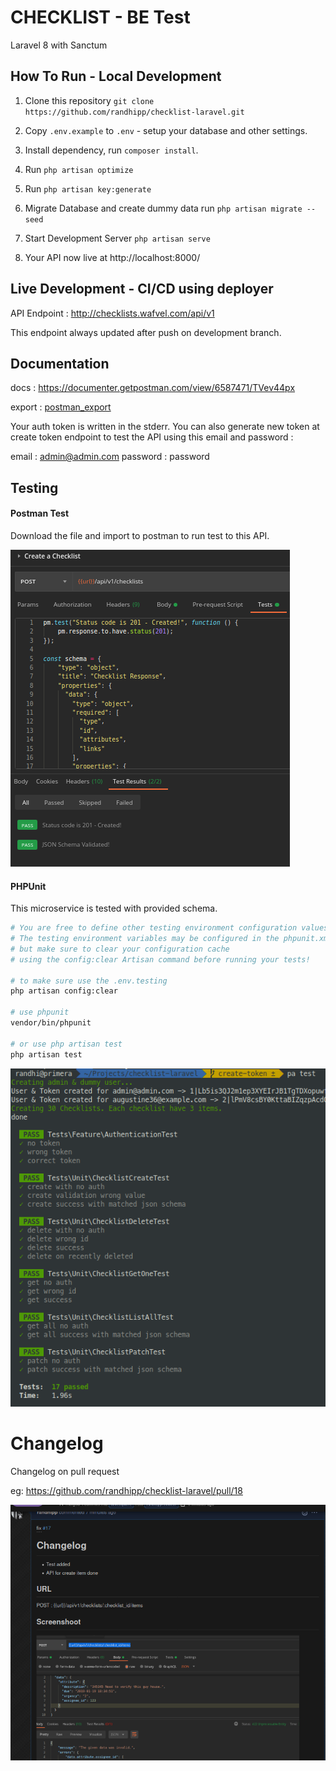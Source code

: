 # CHECKLIST - BE Test

Laravel 8 with Sanctum
## How To Run - Local Development

1. Clone this repository 
   `git clone https://github.com/randhipp/checklist-laravel.git`


2. Copy `.env.example` to `.env` - setup your database and other settings.


3. Install dependency, run `composer install`.


4. Run `php artisan optimize`


5. Run `php artisan key:generate`


6. Migrate Database and create dummy data run `php artisan migrate --seed`

7. Start Development Server `php artisan serve`

8. Your API now live at http://localhost:8000/ 

## Live Development - CI/CD using deployer

API Endpoint : 
http://checklists.wafvel.com/api/v1

This endpoint always updated after push on development branch.
## Documentation 
docs : 
https://documenter.getpostman.com/view/6587471/TVev44px

export : 
[postman_export](./storage/checklist.postman_collection.json) 

Your auth token is written in the stderr. You can also generate new token at create token endpoint to test the API using this email and password :

email : admin@admin.com
password : password

## Testing

#### Postman Test

Download the file and import to postman to run test to this API.

![test.jpg](./storage/git-images/9a18ba6d9946b8c5e6066e8564cff5ad.png)

#### PHPUnit

This microservice is tested with provided schema.

```bash
# You are free to define other testing environment configuration values as necessary. 
# The testing environment variables may be configured in the phpunit.xml file, 
# but make sure to clear your configuration cache 
# using the config:clear Artisan command before running your tests!

# to make sure use the .env.testing
php artisan config:clear

# use phpunit
vendor/bin/phpunit 

# or use php artisan test
php artisan test 
```

![test.jpg](./storage/git-images/2ddaa9c01712876173d81b03d17a39b9.png)


# Changelog

Changelog on pull request

eg: https://github.com/randhipp/checklist-laravel/pull/18

![changelog.png](./storage/git-images/changelog.png)
